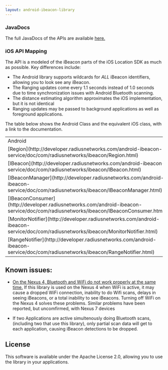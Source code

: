 ```yaml
---
layout: android-ibeacon-library
---
```


### JavaDocs

The full JavaDocs of the APIs are available [here.](http://developer.radiusnetworks.com/android-ibeacon-service/doc/)

### iOS API Mapping

The API is a modeled of the iBeacon parts of the iOS Location SDK as much as possible. Key differences include:

* The Android library supports wildcards for *ALL* iBeacon identifiers, allowing you to look see any iBeacon.
* The Ranging updates come every 1.1 seconds instead of 1.0 seconds due to time synchronization issues with Android Bluetooth scanning.
* The distance estimating algorithm approximates the iOS implementation, but it is not identical
* Ranging updates may be passed to background applications as well as foreground applications.

The table below shows the Android Class and the equivalent iOS class, with a link to the documentation.

<table>
  <tr>
    <td>Android</td>
    <td>iOS</td>
  </tr>
  <tr>
    <td>[Region](http://developer.radiusnetworks.com/android-ibeacon-service/doc/com/radiusnetworks/ibeacon/Region.html)</td>
    <td>[CLBeaconRegion](https://developer.apple.com/library/ios/documentation/CoreLocation/Reference/CLBeaconRegion_class/Reference/Reference.html)</td>
  </tr>
  <tr>
    <td>[IBeacon](http://developer.radiusnetworks.com/android-ibeacon-service/doc/com/radiusnetworks/ibeacon/IBeacon.html)</td>
    <td>[CLBeacon](https://developer.apple.com/library/ios/documentation/CoreLocation/Reference/CLBeacon_class/Reference/Reference.html)</td>
  </tr>
  <tr>
    <td>[IBeaconManager](http://developer.radiusnetworks.com/android-ibeacon-service/doc/com/radiusnetworks/ibeacon/IBeaconManager.html)</td>
    <td>[CLLocationManager](https://developer.apple.com/library/ios/documentation/CoreLocation/Reference/CLLocationManager_Class/CLLocationManager/CLLocationManager.html)</td>
  </tr>
  <tr>
    <td>[IBeaconConsumer](http://developer.radiusnetworks.com/android-ibeacon-service/doc/com/radiusnetworks/ibeacon/IBeaconConsumer.html)</td>
    <td>N/A</td>
  </tr>
  <tr>
    <td>[MonitorNotifier](http://developer.radiusnetworks.com/android-ibeacon-service/doc/com/radiusnetworks/ibeacon/MonitorNotifier.html)</td>
    <td>[CLLocationManagerDelegate](https://developer.apple.com/library/ios/documentation/CoreLocation/Reference/CLLocationManagerDelegate_Protocol/CLLocationManagerDelegate/CLLocationManagerDelegate.html)</td>
  </tr>
  <tr>
    <td>[RangeNotifier](http://developer.radiusnetworks.com/android-ibeacon-service/doc/com/radiusnetworks/ibeacon/RangeNotifier.html)</td>
    <td>[CLLocationManagerDelegate](https://developer.apple.com/library/ios/documentation/CoreLocation/Reference/CLLocationManagerDelegate_Protocol/CLLocationManagerDelegate/CLLocationManagerDelegate.html)</td>
  </tr>
</table>
  


## Known issues:

* [On the Nexus 4, Bluetooth and WiFi do not work properly at the same time.](https://code.google.com/p/android/issues/detail?id=41631)  If this library is used on the Nexus 4 when WiFi is active, it may cause a dropped WiFi connection, inability to do Wifi scans, delays in seeing iBeacons, or a total inability to see iBeacons.  Turning off WiFi on the Nexus 4 solves these problems.  Similar problems have been reported, but uncomfirmed, with Nexus 7 devices

* If two Applications are active simultenously doing Bluetooth scans, (including two that use this library), only partial scan data will get to each application, causing iBeacon detections to be dropped.

## License

This software is available under the Apache License 2.0, allowing you to use the library in your applications.
